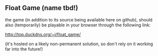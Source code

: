 ## Float Game (name tbd!)

the game (in addition to its source being available here on github), should also (temporarily) be playable in your browser through the following link:

http://top.duckdns.org/~j/float_game/

(it's hosted on a likely non-permanent solution, so don't rely on it working far into the future!)